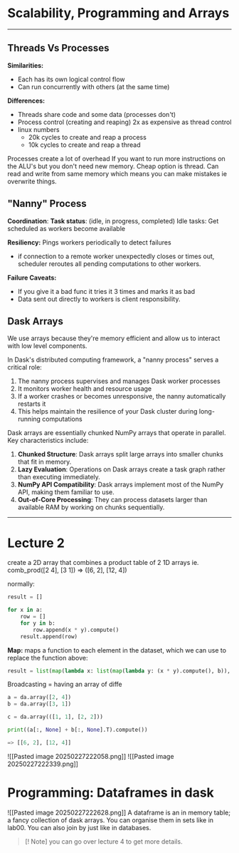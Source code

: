 # Scalability, Programming and Arrays 
---
## Threads Vs Processes 

**Similarities:** 
- Each has its own logical control flow
- Can run concurrently with others (at the same time)

**Differences:** 
- Threads share code and some data (processes don't)
- Process control (creating and reaping) 2x as expensive as thread control
- linux numbers
	- 20k cycles to create and reap a process
	- 10k cycles to create and reap a thread
	 
Processes create a lot of overhead
If you want to run more instructions on the ALU's but you don't need new memory. Cheap option is thread. Can read and write from same memory which means you can make mistakes ie overwrite things. 

## "Nanny" Process

**Coordination**: 
**Task status**: (idle, in progress, completed)
Idle tasks: Get scheduled as workers become available

**Resiliency:** Pings workers periodically to detect failures
- if connection to a remote worker unexpectedly closes or times out, scheduler reroutes all pending computations to other workers.

**Failure Caveats:**
- If you give it a bad func it tries it 3 times and marks it as bad
- Data sent out directly to workers is client responsibility.

## Dask Arrays
We use arrays because they're memory efficient and allow us to interact with low level components.

In Dask's distributed computing framework, a "nanny process" serves a critical role:

1. The nanny process supervises and manages Dask worker processes
2. It monitors worker health and resource usage
3. If a worker crashes or becomes unresponsive, the nanny automatically restarts it
4. This helps maintain the resilience of your Dask cluster during long-running computations

Dask arrays are essentially chunked NumPy arrays that operate in parallel. Key characteristics include:

1. **Chunked Structure**: Dask arrays split large arrays into smaller chunks that fit in memory.
2. **Lazy Evaluation**: Operations on Dask arrays create a task graph rather than executing immediately.
3. **NumPy API Compatibility**: Dask arrays implement most of the NumPy API, making them familiar to use.
4. **Out-of-Core Processing**: They can process datasets larger than available RAM by working on chunks sequentially.
---
# Lecture 2

create a 2D array that combines a product table of 2 1D arrays ie.
comb_prod([2 4], [3 1]) => ([6, 2], [12, 4])



normally:
``` python
result = []

for x in a:
	row = []
	for y in b:
		row.append(x * y).compute()
	result.append(row)
```
**Map:** maps a function to each element in the dataset, which we can use to replace the function above:

``` python
result = list(map(lambda x: list(map(lambda y: (x * y).compute(), b)), a))
```
 Broadcasting = having an array of diffe

``` python
a = da.array([2, 4])
b = da.array([3, 1])

c = da.array(([1, 1], [2, 2]))

print((a[:, None] + b[:, None].T).compute())

=> [[6, 2], [12, 4]]

```
![[Pasted image 20250227222058.png]]
![[Pasted image 20250227222339.png]]

# Programming: Dataframes in dask
![[Pasted image 20250227222628.png]]
A dataframe is an in memory table; a fancy collection of dask arrays. You can organise them in sets like in lab00. You can also join by just like in databases.

> [! Note] you can go over lecture 4 to get more details.



